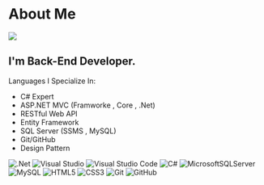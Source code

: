 
# About Me

<img src="https://github.com/user-attachments/assets/bf8526a0-2513-4f7a-81ff-422bd5633e98" >
<h2></h2>
<h2>I'm Back-End Developer.</h2>
<p>Languages ​​I Specialize In:</p>

  <ul>
  <li>C# Expert</li>
  <li>ASP.NET MVC (Framworke , Core , .Net)</li>
  <li>RESTful Web API</li>
  <li>Entity Framework</li>
  <li>SQL Server (SSMS , MySQL)</li>
  <li>Git/GitHub</li>
  <li>Design Pattern</li>
</ul>
</P>


![.Net](https://img.shields.io/badge/.NET-5C2D91?style=for-the-badge&logo=.net&logoColor=white) ![Visual Studio](https://img.shields.io/badge/Visual%20Studio-5C2D91.svg?style=for-the-badge&logo=visual-studio&logoColor=white) ![Visual Studio Code](https://img.shields.io/badge/Visual%20Studio%20Code-0078d7.svg?style=for-the-badge&logo=visual-studio-code&logoColor=white) ![C#](https://img.shields.io/badge/c%23-%23239120.svg?style=for-the-badge&logo=sharp&logoColor=white) ![MicrosoftSQLServer](https://img.shields.io/badge/Microsoft%20SQL%20Server-CC2927?style=for-the-badge&logo=microsoft%20sql%20server&logoColor=white) ![MySQL](https://img.shields.io/badge/mysql-4479A1.svg?style=for-the-badge&logo=mysql&logoColor=white) ![HTML5](https://img.shields.io/badge/html5-%23E34F26.svg?style=for-the-badge&logo=html5&logoColor=white) ![CSS3](https://img.shields.io/badge/css3-%231572B6.svg?style=for-the-badge&logo=css&logoColor=white) ![Git](https://img.shields.io/badge/git-%23F05033.svg?style=for-the-badge&logo=git&logoColor=white) ![GitHub](https://img.shields.io/badge/github-%23121011.svg?style=for-the-badge&logo=github&logoColor=white)




